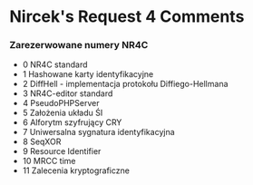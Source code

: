 # Nircek's Request 4 Comments
### Zarezerwowane numery NR4C
- 0 NR4C standard
- 1 Hashowane karty identyfikacyjne
- 2 DiffHell - implementacja protokołu Diffiego-Hellmana
- 3 NR4C-editor standard
- 4 PseudoPHPServer
- 5 Założenia układu ŚI
- 6 Alforytm szyfrujący CRY
- 7 Uniwersalna sygnatura identyfikacyjna
- 8 SeqXOR
- 9 Resource Identifier
- 10 MRCC time
- 11 Zalecenia kryptograficzne
